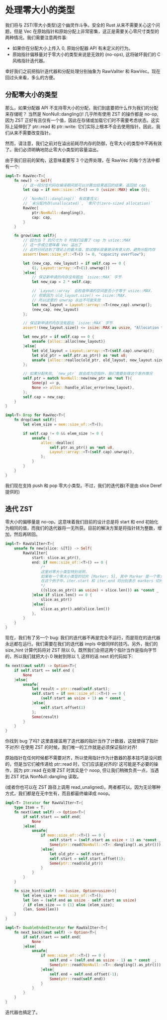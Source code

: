 # 处理零大小的类型
我们将与 ZST(零大小类型)这个幽灵作斗争。安全的 Rust 从来不需要关心这个问题，但是 Vec 在原始指针和原始分配上非常密集，这正是需要关心零尺寸类型的两种情况。我们需要注意两件事:
- 如果你在分配大小上传入 0, 原始分配器 API 有未定义的行为。
- 原始指针偏移量对于零大小的类型来说是无效的 (no-ops), 这将破坏我们的 C 风格指针迭代器。

幸好我们之前把指针迭代器和分配处理分别抽象为 RawValIter 和 RawVec。现在回过头来看，多么的方便。

## 分配零大小的类型
那么，如果分配器 API 不支持零大小的分配，我们到底要把什么作为我们的分配来存储呢？
当然是 NonNull::dangling()! 几乎所有使用 ZST 的操作都是 no-op,
因为 ZST 正好有且仅有一个值，因此在存储或加载它们时不需要考虑状态。这实际上延伸到了 ptr::read 和 ptr::write: 它们实际上根本不会去使用指针。因此，我们从来不需要改变指针。

然而，请注意，我们之前对在溢出前耗尽内存的防御，在零大小的类型中不再有效了。我们必须明确地防止零大小类型的容量溢出。

由于我们目前的架构，这意味着要写 3 个边界处理，在 RawVec 的每个方法中都有一个:

```rust
impl<T> RawVec<T>{
    fn new() -> Self{
        // 这一段分支代码在编译期间就可以计算出结果返回的结果，返回给 cap
        let cap = if mem::size::<T>() == 0 {usize::MAX} else {0};

        // `NonNull::dangling()` 有双重含义:
        // `未分配内存(unallocated)`, `零尺寸(zero-sized allocation)`
        RawVec{
            ptr:NonNull::dangling(),
            cap: cap,
        }
    }

    fn grow(&mut self){
        // 因为当 T 的尺寸为 0 时我们设置了 cap 为 usize::MAX 
        // 这一步成立意味着 Vec 溢出了
        // 此时已经达到了理论上的最大值，尝试增长容量是没有意义的，避免分配内存
        assert!(mem::size_of::<T>() != 0, "capacity overflow");

        let (new_cap, new_layout) = if self.cap == 0 {
            (1, Layout::array::<T>(1).unwrap())
        }else{
            // 保证新申请的内存没有超出 `isize::MAX` 字节
            let new_cap = 2 * self.cap;

            // `Layout::array` 会检查申请的空间是否小于等于 usize::MAX.
            // 但是因为 old_layout.size() <= isize::MAX.
            // 所以这里的 unwrap 永远不可能失败
            let new_layout = Layout::array::<T>(new_cap).unwrap();
            (new_cap, new_layout)
        };

        // 保证新申请的内存没有超出 `isize::MAX` 字节
        assert!(new_layout.size() <= isize::MAX as usize, "Allocation too large");

        let new_ptr = if self.cap == 0 {
            unsafe {alloc::alloc(new_layout)}
        }else{
            let old_layout = Layout::array::<T>(self.cap).unwrap();
            let old_ptr = self.ptr.as_ptr() as *mut u8;
            unsafe {alloc::realloc(old_ptr, old_layout, new_layout.size())}
        };

        // 如果分配失败, `new_ptr` 就会成为空指针，我们需要处理这个意外情况
        self.ptr = match NonNull::new(new_ptr as *mut T){
            Some(p) => p,
            None => alloc::handle_alloc_error(new_layout),
        };
        self.cap = new_cap;
    }
}

impl<T> Drop for RawVec<T>{
    fn drop(&mut self){
        let elem_size = mem::size_of::<T>();

        if self.cap != 0 && elem_size != 0 {
            unsafe {
                alloc::dealloc(
                    self.ptr.as_ptr() as *mut u8,
                    Layout::array::<T>(self.cap).unwrap(),
                );
            }
        }
    }
}
```
我们现在支持 push 和 pop 零大小类型。不过，我们的迭代器(不是由 slice Deref 提供的)

## 迭代 ZST
零大小的偏移量是 no-op。这意味着我们目前的设计总是将 start 和 end 初始化为相同的值，而我们的迭代器将一无所获。目前的解决方案是将指针转为整数，增加，然后再转回。

```rust
impl<T> RawValIter<T>{
    unsafe fn new(slice: &[T]) -> Self{
        RawValIter{
            start: slice.as_ptr(),
            end: if mem::size_of::<T>() == 0 {
                /*
                这里对零大小类型特别说明，
                如果有一个零大小类型的切片 [Marker; 5], 其中 Marker 是一个零大小类型:
                在这个例子中，iter.start 和 iter.end 将分别表示 markers 切片的起始位置和结束位置。由于 Marker 是零大小类型，iter.end 将是 iter.start 地址加上 5(切片的长度)。迭代器将正确地遍历零大小类型的元素，即使它们不占用实际的内存空间。
                */
                ((slice.as_ptr() as usize) + slice.len()) as *const _
            }else if slice.len() == 0 {
                slice.as_ptr()
            }else{
                slice.as_ptr().add(slice.len())
            },
        }
    }
}
```
现在，我们有了另一个 bug: 我们的迭代器不再是完全不运行，而是现在的迭代器永远都在运行。我们需要在我们的迭代器 impls 中做同样的技巧。另外，我们的 size_hint 计算代码将对 ZST 除以 0。既然我们会把这两个指针当作是指向字节的，所以我们就把大小 0 映射到除以 1, 这样的话 next 的代码如下:
```rust
fn next(&mut self) -> Option<T>{
    if self.start == self.end {
        None
    }else{
        unsafe{
            let result = ptr::read(self.start);
            self.start = if mem::size_of::<T>() == 0 {
                (self.start as usize + 1) as * const _
            }else{
                self.start.offset(1)
            };
            Some(result)
        }
    }
}
```
你找到 bug 了吗? 这里直接滥用了迭代器的指针当作了计数器，这就使得了指针不对齐! 在使用 ZST 的时候，我们唯一的工作就是必须保证指针对齐!

原始指针在任何时候都不需要对齐，所以使用指针作为计数器的基本技巧是没问题的，但是当它们被传递给 ptr::read 时，它们应该是对齐的! 这可能是不必要的操作，因为 ptr::read 在处理 ZST 时其实是个 noop, 但让我们稍微负责一点，当遇到 ZST 时从 NonNull::dangling 读取。

(或者你也可以在 ZST 路径上调用 read_unaligned)。两者都可以。因为无论哪种方式，我们都是在无中生有，而且都最终编译成 noop。

```rust
impl<T> Iterator for RawValIter<T>{
    type Item = T;
    fn next(&mut self) -> Option<T>{
        if self.start == self.end{
            None
        }else{
            unsafe{
                if mem::size_of::<T>() == 0 {
                    self.start = (self.start as usize + 1) as *const _;
                    Some(ptr::read(NonNull::<T>::dangling().as_ptr()))
                }else{
                    let old_ptr = self.start;
                    self.start = self.start.offset(1);
                    Some(ptr::read(old_ptr))
                }
            }
        }
    }

    fn size_hint(&self) -> (usize, Option<usize>){
        let elem_size = mem::size_of::<T>();
        let len = (self.end as usize - self.start as usize)
        / if elem_size == 0 {1} else {elem_size};
        (len, Some(len))
    }
}

impl<T> DoubleEndedIterator for RawValIter<T>{
    fn next_back(&mut self) -> Option<T>{
        if self.start == self.end{
            None
        }else{
            unsafe{
                if mem::size_of::<T>() == 0 {
                    self.end = (self.end as usize - 1) as * const _;
                    Some(ptr::read(NonNull::<T>::dangling().as_ptr()))
                }else{
                    self.end = self.end.offset(-1);
                    Some(ptr::read(self.end))
                }
            }
        }
    }
}
```
迭代器也搞定了。
